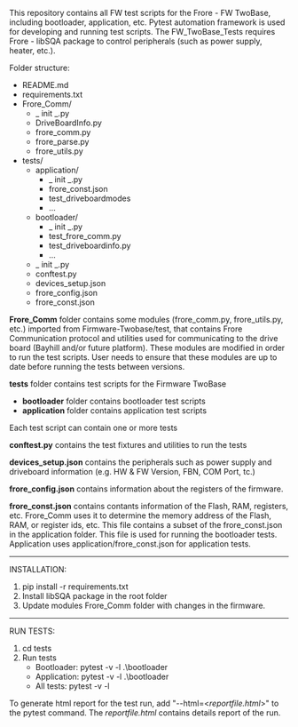 This repository contains all FW test scripts for the Frore - FW TwoBase, including bootloader, application, etc.  Pytest automation framework is used for developing and running test scripts.
The FW_TwoBase_Tests requires Frore - libSQA package to control peripherals (such as power supply, heater, etc.).  

Folder structure:

- README.md
- requirements.txt
- Frore_Comm/
  - _ init _.py
  - DriveBoardInfo.py
  - frore_comm.py
  - frore_parse.py
  - frore_utils.py
- tests/
  - application/
    - _ init _.py
    - frore_const.json
    - test_driveboardmodes
    - ... 
  - bootloader/
    - _ init _.py
    - test_frore_comm.py
    - test_driveboardinfo.py
    -  ...
  - _ init _.py
  - conftest.py
  - devices_setup.json
  - frore_config.json
  - frore_const.json

**Frore_Comm** folder contains some modules (frore_comm.py, frore_utils.py, etc.) imported from Firmware-Twobase/test, that contains Frore Communication protocol and utilities used for 
communicating to the drive board (Bayhill and/or future platform). These modules are modified in order to run the test scripts.  User needs to ensure that these modules are up to date
before running the tests between versions.

**tests** folder contains test scripts for the Firmware TwoBase
  - **bootloader** folder contains bootloader test scripts
  - **application** folder contains application test scripts

Each test script can contain one or more tests

**conftest.py** contains the test fixtures and utilities to run the tests

**devices_setup.json** contains the peripherals such as power supply and driveboard information (e.g. HW & FW Version, FBN, COM Port, tc.)

**frore_config.json** contains information about the registers of the firmware.

**frore_const.json** contains contants information of the Flash, RAM, registers, etc.  Frore_Comm uses it to determine the memory address of the Flash, RAM, or register ids, etc.  This file
contains a subset of the frore_const.json in the application folder.  This file is used for running the bootloader tests.  Application uses application/frore_const.json for application
tests.


-------------
INSTALLATION:
1. pip install -r requirements.txt
2. Install libSQA package in the root folder
3. Update modules Frore_Comm folder with changes in the firmware.

------------
RUN TESTS:
1. cd tests
2. Run tests
   - Bootloader: pytest -v -l .\bootloader
   - Application: pytest -v -l .\bootloader
   - All tests: pytest -v -l

To generate html report for the test run, add "--html=<_reportfile.html_>" to the pytest command.  The _reportfile.html_ contains details report of the run.


